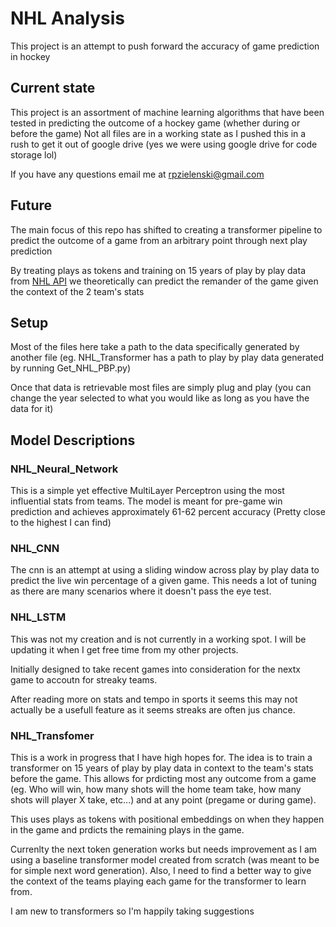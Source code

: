 # NHL Analysis

This project is an attempt to push forward the accuracy of game prediction in hockey

## Current state

This project is an assortment of machine learning algorithms that have been tested in predicting the outcome of a hockey game (whether during or before the game)
Not all files are in a working state as I pushed this in a rush to get it out of google drive (yes we were using google drive for code storage lol)

If you have any questions email me at rpzielenski@gmail.com

## Future

The main focus of this repo has shifted to creating a transformer pipeline to predict the outcome of a game from an arbitrary point through next play prediction

By treating plays as tokens and training on 15 years of play by play data from [NHL API](https://github.com/Zmalski/NHL-API-Reference) we theoretically can predict the remander of the game given the context of the 2 team's stats

## Setup

Most of the files here take a path to the data specifically generated by another file (eg. NHL_Transformer has a path to play by play data generated by running Get_NHL_PBP.py)

Once that data is retrievable most files are simply plug and play (you can change the year selected to what you would like as long as you have the data for it)

## Model Descriptions

### NHL_Neural_Network

This is a simple yet effective MultiLayer Perceptron using the most influential stats from teams. The model is meant for pre-game win prediction and achieves approximately 61-62 percent accuracy (Pretty close to the highest I can find)

### NHL_CNN

The cnn is an attempt at using a sliding window across play by play data to predict the live win percentage of a given game. This needs a lot of tuning as there are many scenarios where it doesn't pass the eye test.

### NHL_LSTM

This was not my creation and is not currently in a working spot. I will be updating it when I get free time from my other projects.

Initially designed to take recent games into consideration for the nextx game to accoutn for streaky teams.

After reading more on stats and tempo in sports it seems this may not actually be a usefull feature as it seems streaks are often jus chance.

### NHL_Transfomer

This is a work in progress that I have high hopes for. The idea is to train a transformer on 15 years of play by play data in context to the team's stats before the game. This allows for prdicting most any outcome from a game (eg. Who will win, how many shots will the home team take, how many shots will player X take, etc...) and at any point (pregame or during game).

This uses plays as tokens with positional embeddings on when they happen in the game and prdicts the remaining plays in the game. 

Currenlty the next token generation works but needs improvement as I am using a baseline transformer model created from scratch (was meant to be for simple next word generation). Also, I need to find a better way to give the context of the teams playing each game for the transformer to learn from.

I am new to transformers so I'm happily taking suggestions

